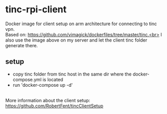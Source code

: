 # tinc-rpi-client
Docker image for client setup on arm architecture for connecting to tinc vpn.<br>
Based on: https://github.com/vimagick/dockerfiles/tree/master/tinc.<br>
I also use the image above on my server and let the client tinc folder generate there.<br>

## setup 
- copy tinc folder from tinc host in the same dir where the docker-compose.yml is located
- run 'docker-compose up -d'<br><br>

More information about the client setup: https://github.com/RobertFent/tincClientSetup

